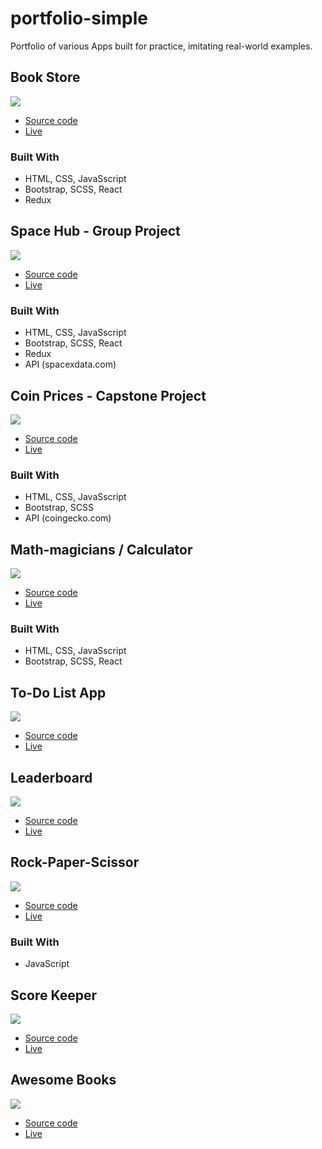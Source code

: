 # portfolio-simple
Portfolio of various Apps built for practice, imitating real-world examples.


## Book Store
![](./ss-bookstore.png)
- [Source code](https://github.com/damdafayton/bookstore)
- [Live](https://damdafayton.github.io/bookstore/build/)

### Built With
  - HTML, CSS, JavaSscript
  - Bootstrap, SCSS, React
  - Redux


## Space Hub - Group Project
![](./ss-spacehub.png)
- [Source code](https://github.com/damdafayton/group-project-spacehub)
- [Live](https://damdafayton.github.io/group-project-spacehub/build)

### Built With
  - HTML, CSS, JavaSscript
  - Bootstrap, SCSS, React
  - Redux
  - API (spacexdata.com)

## Coin Prices - Capstone Project
![](./screenshot_capstone_coins.png)
- [Source code](https://github.com/damdafayton/capstone-javascript)
- [Live](https://damdafayton.github.io/capstone-javascript/dist/)

### Built With
  - HTML, CSS, JavaSscript
  - Bootstrap, SCSS
  - API (coingecko.com)


## Math-magicians / Calculator
![](./ss-math-magicians.png)
- [Source code](https://github.com/damdafayton/math-magicians)
- [Live](https://damdafayton.github.io/math-magicians/build/)

### Built With
  - HTML, CSS, JavaSscript
  - Bootstrap, SCSS, React


## To-Do List App
![](./ss-to-do.jpg)
- [Source code](https://github.com/damdafayton/to-do-list)
- [Live](https://damdafayton.github.io/to-do-list/dist)


## Leaderboard
![](./screenshot_leaderboard.png)
- [Source code](https://github.com/damdafayton/leader-board)
- [Live](https://damdafayton.github.io/leader-board/dist/)


## Rock-Paper-Scissor
![](./rps-animation.gif)
- [Source code](https://github.com/damdafayton/rock-paper-scissors)
- [Live](https://damdafayton.github.io/rock-paper-scissors/)

### Built With
  - JavaScript


## Score Keeper
![](./ss-ping.jpg)

- [Source code](https://github.com/damdafayton/score-keeper)
- [Live](https://damdafayton.github.io/score-keeper/)


## Awesome Books
![](./ss-books.jpg)

- [Source code](https://github.com/damdafayton/awesome-books)
- [Live](https://damdafayton.github.io/awesome-books/dist/)


